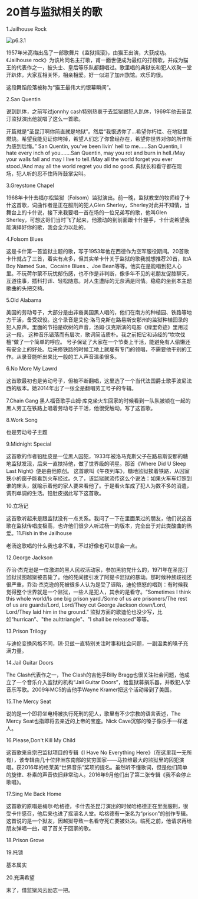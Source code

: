 # 20首与监狱相关的歌

​1.Jailhouse Rock

![p6.3.1](/images/6.3.1.jpg)

1957年米高梅出品了一部歌舞片《监狱摇滚》，由猫王出演，大获成功。《Jailhouse rock》为该片同名主打歌，甫一面世便成为最红的打榜歌，并成为猫王的代表作之一，披头士、皇后等乐队都翻唱过。歌里唱的典狱长和犯人欢聚一堂开趴体，大家互相关怀，相亲相爱。好一似进了加州旅馆。欢乐的很。

这段舞蹈段落被称为“猫王最伟大的银幕瞬间”。

2.San Quentin

说到趴体，之前写过jonnhy cash特别热衷于去监狱跟犯人趴体，1969年他去圣昆汀监狱演出他就唱了这么一首歌。

开篇就是“圣昆汀啊你简直就是地狱”。然后“我恨透你了...希望你朽烂、在地狱里燃烧。希望我能见证你垮掉，希望人们忘了你曾经存在，希望你世界对你的所作所为感到后悔。”
San Quentin, you've been livin' hell to me......San Quentin, I hate every inch of you.......San Quentin, may you rot and burn in hell./May your walls fall and may I live to tell./May all the world forget you ever stood./And may all the world regret you did no good.
典狱长和看守都在现场，犯人听的忍不住阵阵鼓掌尖叫。

3.Greystone Chapel

1968年卡什去福尔松监狱（Folsom）监狱演出。前一晚，监狱教堂的牧师给了卡什这首歌，词曲作者是正在服刑的犯人Glen Sherley，Sherley对此并不知情，当舞台上的卡什说，接下来我要唱一首在场的一位兄弟写的歌，他叫Glen Sherley，可想这哥们当时飞了起来，他激动的到前面跟卡什握手，卡什说希望我能演绎好你的歌，我会全力以赴的。

4.Folsom Blues

这是卡什第一首监狱主题的歌，写于1953年他在西德作为空军服役期间。20首歌卡什就占了三首，着实有点多，但其实单卡什关于监狱的歌我就想推荐20首，如A Boy Named Sue、Cocaine Blues 、Joe Bean等等。他实在是能唱到犯人心里。不玩荷尔蒙不玩忧郁伤感，也不作是非判断，像多年不见的老朋友促膝聊天，互道往事，插科打诨、轻松随意。对人生遭际的无奈满是同情。稳稳的坐到本主题歌曲的头把交椅。

5.Old Alabama

美国的劳动号子，大部分是由非裔美国黑人唱的，他们在南方的种植园、铁路等地方干活，备受奴役。这个录音是艾伦·洛马克斯在路易斯安那州的监狱种植园录的犯人原声。里面的节拍是砍树的声音，汤姆·汉克斯演的电影《绿里奇迹》里用过这一段。
这种音乐错落而有层次，歌词简洁质朴。我之前把它和诗经的“坎坎伐檀”做了一个简单的呼应。
号子保证了大家在一个节奏上干活，能避免有人偷懒还有安全上的好处。后来修铁路的时候工地上就雇有专门的领唱，不需要他干别的工作。从录音能听出来比一般的工人声音温柔很多。

6.No More My Lawrd

这首歌最初也是劳动号子，但被不断翻唱，这里选了一个当代法国爵士歌手波尼法西的版本。她2014年出了一张全是翻唱劳工号子的专辑。

7.Chain Gang
黑人福音歌手山姆·库克坐火车回家的时候看到一队队被锁在一起的黑人劳工在铁路上唱着劳动号子干活，他很受触动，写了这首歌。

8.Work Song

也是劳动号子主题

9.Midnight Special

这首歌的作者铅肚皮是一位黑人囚犯，1933年被洛马克斯父子在路易斯安那的糖地监狱发现，后来一直扶持他，做了世界级的明星。那首《Where Did U Sleep Last Night》便是由他原创。
这首歌叫《午夜列车》，糖地监狱挨着铁路，从囚室狭小的窗子能看到火车经过。久了，该监狱就流传这么个说法：如果火车车灯照到谁的床头，就喻示着他的家人要来看他了。于是看火车成了犯人为数不多的消遣，调剂单调的生活。铅肚皮据此写下这首歌。

10.立场记

这首歌听起来是跟监狱没有一点关系。我问了一下在里面呆过的朋友，他们说这首歌在监狱传唱度极高，也许他们很少人听过杨一的版本，完全出于对此类酸曲的热爱。
​11.Fish in the Jailhouse

老汤这歌唱的什么我也拿不准，不过好像也可以意会一点。

12.George Jackson

乔治·杰克逊是一位激进的黑人民权活动家，参加黑豹党什么的，1971年在圣昆汀监狱试图越狱被击毙了。他的死间接引发了阿提卡监狱的暴动。那时候种族歧视还很严重，乔治·杰克逊的死被很多人认为是受了诬陷，迪伦愤怒的唱到：有时候我觉得整个世界就是一个监狱，一些人是犯人，其余的是看守。“Sometimes I think this whole world/Is one big prison yard./Some of us are prisoners/The rest of us are guards/Lord, Lord/They cut George Jackson down/Lord, Lord/They laid him in the ground.”
监狱方面的歌迪伦也没少写，比如“hurrican”、"the aulttriangle"、"I shall be released"等等。

13.Prison Trilogy

与迪伦变换风格不同，琼·贝兹一直特别关注时事和社会问题，一副温柔的嗓子充满力量。

14.Jail Guitar Doors

The Clash代表作之一，The Clash的吉他手Billy Bragg也很关注社会问题，他成立了一个音乐介入监狱的机构“Jail Guitar Doors”，给监狱募捐乐器，并教犯人学音乐写歌。2009年MC5的吉他手Wayne Kramer把这个活动带到了美国。

15.The Mercy Seat

说的是一个即将坐电椅被执行死刑的犯人，歌里有不少宗教的语言表述，The Mercy Seat也指即将去亲近的上帝的宝座。Nick Cave沉郁的嗓子像杀手一样迷人。

16.Please,Don't Kill My Child

这首歌来自宗巴监狱项目的专辑《I Have No Everything Here》（在这里我一无所有），该专辑由几十位非洲东南部的贫穷国家——马拉维最大的监狱里的囚犯演唱。获2016年的格莱美“世界音乐”奖项的提名。虽然听不懂歌词，但是他们简单的旋律、朴素的声音依旧非常动人。2016年9月他们出了第二张专辑《我不会停止歌唱》。

17.Sing Me Back Home

这首歌的原唱是梅尔·哈格德，卡什去圣昆汀演出的时候哈格德正在里面服刑，很受卡什感召，他后来也进了摇滚名人堂。哈格德有一张名为“prison”的创作专辑。这首说的是一个狱友，因越狱导致一名看守死亡要被处决。临死之前，他请求再给朋友弹唱一曲，唱了首关于回家的歌。

18.Prison Grove

19.托锁

基本属实

20.充满希望

末了，借监狱风云励志一把。
